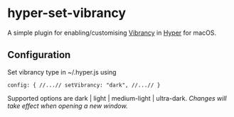 # hyper-set-vibrancy

A simple plugin for enabling/customising [Vibrancy](https://developer.apple.com/design/human-interface-guidelines/macos/visual-design/translucency/) in [Hyper](https://hyper.is/) for macOS.

## Configuration

Set vibrancy type in ~/.hyper.js using 

`config: {
    //...//
    setVibrancy: "dark",
    //...//
} `

Supported options are dark | light | medium-light | ultra-dark. *Changes will take effect when opening a new window.*
